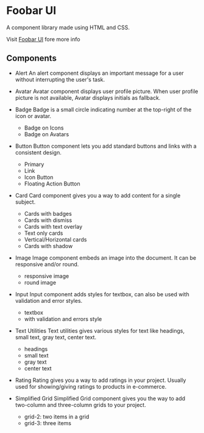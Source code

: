 # Foobar UI
A component library made using HTML and CSS.

Visit [Foobar UI](https://foobar-ui.netlify.app/) fore more info

## Components
- Alert
  An alert component displays an important message for a user without interrupting the user's task.

- Avatar
  Avatar component displays user profile picture. When user profile picture is not available, Avatar displays initials as fallback.

- Badge
  Badge is a small circle indicating number at the top-right of the icon or avatar.
    - Badge on Icons
    - Badge on Avatars

- Button
  Button component lets you add standard buttons and links with a consistent design.
    - Primary
    - Link
    - Icon Button
    - Floating Action Button

- Card
  Card component gives you a way to add content for a single subject.
    - Cards with badges
    - Cards with dismiss
    - Cards with text overlay
    - Text only cards
    - Vertical/Horizontal cards
    - Cards with shadow

- Image
  Image component embeds an image into the document. It can be responsive and/or round.
    - responsive image
    - round image

- Input
  Input component adds styles for textbox, can also be used with validation and error styles.
    - textbox
    - with validation and errors style

- Text Utilities
  Text utilities gives various styles for text like headings, small text, gray text, center text.
    - headings
    - small text
    - gray text
    - center text

- Rating
  Rating gives you a way to add ratings in your project. Usually used for showing/giving ratings to products in e-commerce.

- Simplified Grid
  Simplified Grid component gives you the way to add two-column and three-column grids to your project.
    - grid-2: two items in a grid
    - grid-3: three items
